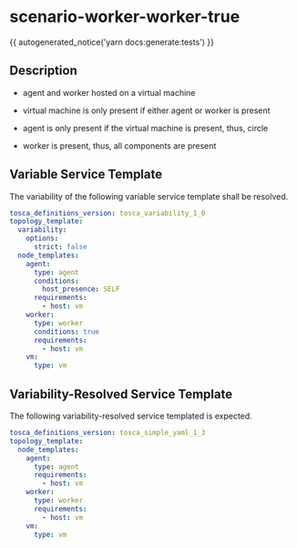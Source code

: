 # scenario-worker-worker-true

{{ autogenerated_notice('yarn docs:generate:tests') }}

## Description

- agent and worker hosted on a virtual machine
- virtual machine is only present if either agent or worker is present
- agent is only present if the virtual machine is present, thus, circle

- worker is present, thus, all components are present


## Variable Service Template

The variability of the following variable service template shall be resolved.

```yaml linenums="1"
tosca_definitions_version: tosca_variability_1_0
topology_template:
  variability:
    options:
      strict: false
  node_templates:
    agent:
      type: agent
      conditions:
        host_presence: SELF
      requirements:
        - host: vm
    worker:
      type: worker
      conditions: true
      requirements:
        - host: vm
    vm:
      type: vm
```



## Variability-Resolved Service Template

The following variability-resolved service templated is expected.

```yaml linenums="1"
tosca_definitions_version: tosca_simple_yaml_1_3
topology_template:
  node_templates:
    agent:
      type: agent
      requirements:
        - host: vm
    worker:
      type: worker
      requirements:
        - host: vm
    vm:
      type: vm
```

